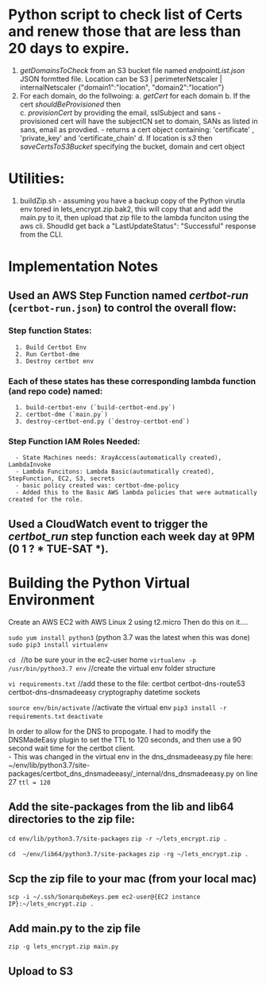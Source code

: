 # Python script to check list of Certs and renew those that are less than 20 days to expire.

1. _getDomainsToCheck_ from an S3 bucket file named _endpointList.json_
            JSON formtted file. Location can be S3 | perimeterNetscaler | internalNetscaler
            {"domain1":"location",
            "domain2":"location"}
2. For each domain, do the follwoing:
      a. _getCert_ for each domain
      b. If the cert _shouldBeProvisioned_ then  
      c. _provisionCert_ by providing the email, sslSubject and sans
            - provisioned cert will have the subjectCN set to domain, SANs as listed in sans, email as provdied. 
            - returns a cert object containing: 'certificate' , 'private_key' and 'certificate_chain'
      d. If location is _s3_ then _saveCertsToS3Bucket_ specifying the bucket, domain and cert object


# Utilities:
 1. buildZip.sh - assuming you have a backup copy of the Python virutla env tored in lets_encrypt.zip.bak2, this
                  will copy that and add the main.py to it, then upload that zip file to the lambda funciton using the aws cli.
                  Shoudld get back a "LastUpdateStatus": "Successful" response from the CLI. 

# Implementation Notes

## Used an AWS Step Function named _certbot-run_ (`certbot-run.json`) to control the overall flow:
### Step function States:
      1. Build Certbot Env
      2. Run Certbot-dme
      3. Destroy certbot env
### Each of these states has these corresponding lambda function (and repo code) named:
      1. build-certbot-env (`build-certbot-end.py`)
      2. certbot-dme (`main.py`)
      3. destroy-certbot-end.py (`destroy-certbot-end`)  
### Step Function IAM Roles Needed:
      - State Machines needs: XrayAccess(automatically created), LambdaInvoke
      - Lambda Funcitons: Lambda Basic(automatically created), StepFunction, EC2, S3, secrets
      - basic policy created was: certbot-dme-policy
      - Added this to the Basic AWS lambda policies that were autmatically created for the role. 

## Used a CloudWatch event to trigger the _certbot_run_ step function each week day at 9PM (0 1 ? * TUE-SAT *).

# Building the Python Virtual Environment

Create an AWS EC2 with AWS Linux 2 using t2.micro
Then do this on it....

`sudo yum install python3`     (python 3.7 was the latest when this was done)
`sudo pip3 install virtualenv`

`cd `    //to be sure your in the ec2-user home
`virtualenv -p /usr/bin/python3.7 env`   //create the virtual env folder structure

`vi requirements.txt`  //add these to the file:
      certbot
      certbot-dns-route53
      certbot-dns-dnsmadeeasy
      cryptography
      datetime
      sockets
            
`source env/bin/activate`   //activate the virtual env
`pip3 install -r requirements.txt`
`deactivate`

In order to allow for the DNS to propogate. I had to modify the DNSMadeEasy plugin 
to set the TTL to 120 seconds, and then use a 90 second wait time for the certbot client.  
      - This was changed in the virtual env in the dns_dnsmadeeasy.py file here:
            ~/env/lib/python3.7/site-packages/certbot_dns_dnsmadeeasy/_internal/dns_dnsmadeeasy.py
            on line 27 `ttl = 120`

## Add the site-packages from the lib and lib64 directories to the zip file:
`cd env/lib/python3.7/site-packages`
`zip -r ~/lets_encrypt.zip .`

`cd  ~/env/lib64/python3.7/site-packages`
`zip -rg ~/lets_encrypt.zip .`

## Scp the zip file to your mac (from your local mac)
`scp -i ~/.ssh/SonarqubeKeys.pem ec2-user@{EC2 instance IP}:~/lets_encrypt.zip .`

## Add main.py to the zip file
`zip -g lets_encrypt.zip main.py`

## Upload to S3
